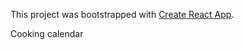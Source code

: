 This project was bootstrapped with [Create React App](https://github.com/facebookincubator/create-react-app).

Cooking calendar
